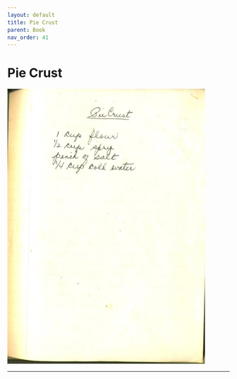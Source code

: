 ```yaml
---
layout: default
title: Pie Crust
parent: Book
nav_order: 41
---
```


# Pie Crust
![Pie Crust](/recipe-images/pages/page-41.jpg)

---
